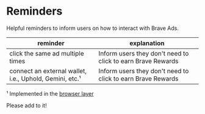 # Reminders

Helpful reminders to inform users on how to interact with Brave Ads.

| reminder  | explanation  |
|---|---|
| click the same ad multiple times  | Inform users they don't need to click to earn Brave Rewards  |
| connect an external wallet, i.e., Uphold, Gemini, etc.¹  | Inform users they don't need to click to earn Brave Rewards  |

¹ Implemented in the [browser layer](../../../../browser)

Please add to it!
